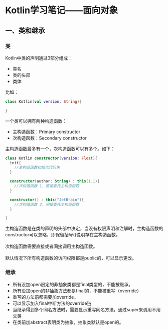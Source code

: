 # Kotlin学习笔记——面向对象

## 一、类和继承
### 类
Kotlin中类的声明通过3部分组成：
  - 类名
  - 类的头部
  - 类体

比如：
```Kotlin
class Kotlin(val version: String){

}
```
一个类可以拥有两种构造函数：
- 主构造函数：Primary constructor
- 次构造函数：Secondary constructor

主构造函数最多有一个，次构造函数可以有多个。如下：
```Kotlin
class Kotlin constructor(version: Float){
  init{
    //主构造函数初始化代码块
  }

  constructor(author: String) : this(1.1){
    //次构造函数 1，直接委托主构造函数
  }

  constructor() : this("JetBrain"){
    //次构造函数 2，间接委托主构造函数
  }

}
```
主构造函数是在类的声明的头部中决定，当没有权限声明和注解时，主构造函数的constructor可以忽略，即保留括号()说明存在主构造函数。<br />
<br />
次构造函数需要直接或者间接调用主构造函数。<br />
<br />
默认情况下所有构造函数的访问权限都是public的，可以显示更改。

### 继承
- 所有没加open限定的非抽象类都是final类型的，不能被继承。
- 所有没加open的非抽象方法都是final的，不能被重写（override）
- 重写的方法前都需要加override。
- 可以显示加入final中断方法的override链
- 当继承得到多个同名方法时，需要显示重写同名方法，通过super<supertype>来调用不用父类
- 在类前加abstract表明类为抽象，抽象类默认是open的。
